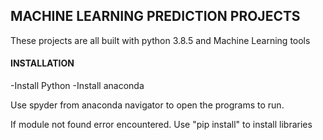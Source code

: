 ## MACHINE LEARNING PREDICTION PROJECTS

These projects are all built with python 3.8.5 and Machine Learning tools

#### INSTALLATION

-Install Python
-Install anaconda

Use spyder from anaconda navigator to open the programs to run.

If module not found error encountered. Use "pip install" to install libraries

